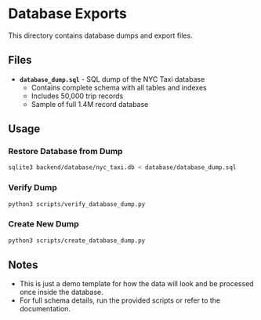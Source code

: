 # Database Exports

This directory contains database dumps and export files.

## Files

- **`database_dump.sql`** - SQL dump of the NYC Taxi database
  - Contains complete schema with all tables and indexes
  - Includes 50,000 trip records
  - Sample of full 1.4M record database

## Usage

### Restore Database from Dump
```bash
sqlite3 backend/database/nyc_taxi.db < database/database_dump.sql
```

### Verify Dump
```bash
python3 scripts/verify_database_dump.py
```

### Create New Dump
```bash
python3 scripts/create_database_dump.py
```

## Notes

- This is just a demo template for how the data will look and be processed once inside the database.
- For full schema details, run the provided scripts or refer to the documentation.
